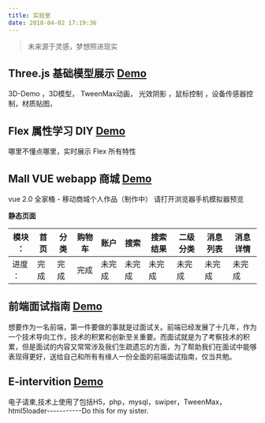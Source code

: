 ```yaml
---
title: 实验室
date: 2018-04-02 17:19:36
---
```

> 未来源于灵感，梦想照进现实

## Three.js 基础模型展示  [Demo](/demo/3d)
3D-Demo ，3D模型， TweenMax动画， 光效阴影 ，鼠标控制 ，设备传感器控制，材质贴图，



## Flex 属性学习 DIY  [Demo](/demo/iFlex)
哪里不懂点哪里，实时展示 Flex 所有特性


## Mall VUE webapp 商城  [Demo](/demo/iMall)
vue 2.0 全家桶 - 移动商城个人作品（制作中）
请打开浏览器手机模拟器预览

**静态页面**

|模块 ：|首页|分类    |购物车|账户  |搜索  |搜索结果|二级分类|消息列表|消息详情|
|---   |--- |---     |---  |---   |---  |---    |---     |---     |---    |
|进度 ：|完成|完成    |完成  |未完成|未完成|未完成 |未完成   |未完成  |未完成  |


## 前端面试指南  [Demo](http://fe.peichenhu.cn)
想要作为一名前端，第一件要做的事就是过面试关。前端已经发展了十几年，作为一个技术导向工作，技术的积累和创新至关重要。而面试就是为了考察技术的积累，但是面试的内容又常常涉及我们生疏遗忘的方面，为了帮助我们在面试中能够表现得更好，送给自己和所有有缘人一份全面的前端面试指南，仅当共勉。

## E-intervition [Demo](http://peichenhu.gitee.io/electronic-invitations/)
电子请柬,技术上使用了包括H5，php，mysql，swiper，TweenMax，html5loader-----------Do this for my sister.

